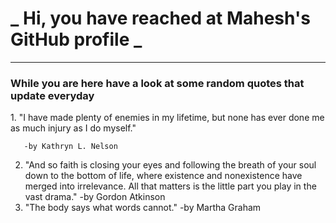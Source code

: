 # **_ Hi, you have reached at Mahesh's GitHub profile _**

---

### While you are here have a look at some random quotes that update everyday

<!-- BLOG-POST-LIST:START -->1.  &quot;I have made plenty of enemies in my lifetime, but none has ever done me as much injury as I do myself.&quot; 
       -by Kathryn L. Nelson 
2.  &quot;And so faith is closing your eyes and following the breath of your soul down to the bottom of life, where existence and nonexistence have merged into irrelevance. All that matters is the little part you play in the vast drama.&quot; 
       -by Gordon Atkinson 
3.  &quot;The body says what words cannot.&quot; 
       -by Martha Graham 
<!-- BLOG-POST-LIST:END -->

<!--


- 🌱 I’m currently learning the things that I don't know.
- 💬 About me? ...
I am INFJ-A, most of the time. Having a discussion about human psychology, count me in. Apart from that I am interested in Science, The Universe, and all other super cool stuff including UFO/UAPs
- 📫 Wanna reach me?: You can ping me at any of the socials that you find at this page. I am not super active, but I will reply if I see your message.
- 😄 Pronouns: He would be fine
- ⚡ Fun fact: Did you know that the center of the Donut is 100% fat free
-->
